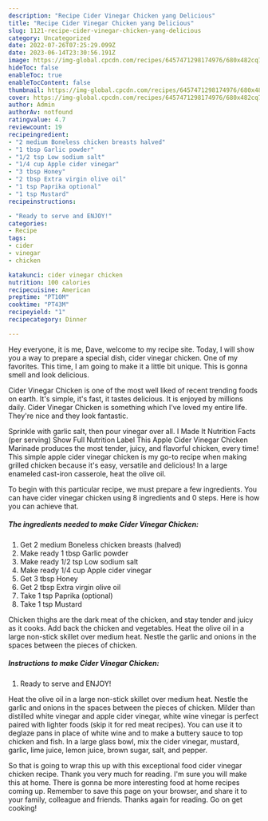 ```yaml
---
description: "Recipe Cider Vinegar Chicken yang Delicious"
title: "Recipe Cider Vinegar Chicken yang Delicious"
slug: 1121-recipe-cider-vinegar-chicken-yang-delicious
category: Uncategorized
date: 2022-07-26T07:25:29.099Z
date: 2023-06-14T23:30:56.191Z
image: https://img-global.cpcdn.com/recipes/6457471298174976/680x482cq70/cider-vinegar-chicken-recipe-main-photo.jpg
hideToc: false
enableToc: true
enableTocContent: false
thumbnail: https://img-global.cpcdn.com/recipes/6457471298174976/680x482cq70/cider-vinegar-chicken-recipe-main-photo.jpg
cover: https://img-global.cpcdn.com/recipes/6457471298174976/680x482cq70/cider-vinegar-chicken-recipe-main-photo.jpg
author: Admin
authorAv: notfound
ratingvalue: 4.7
reviewcount: 19
recipeingredient:
- "2 medium Boneless chicken breasts halved"
- "1 tbsp Garlic powder"
- "1/2 tsp Low sodium salt"
- "1/4 cup Apple cider vinegar"
- "3 tbsp Honey"
- "2 tbsp Extra virgin olive oil"
- "1 tsp Paprika optional"
- "1 tsp Mustard"
recipeinstructions:

- "Ready to serve and ENJOY!"
categories:
- Recipe
tags:
- cider
- vinegar
- chicken

katakunci: cider vinegar chicken 
nutrition: 100 calories
recipecuisine: American
preptime: "PT10M"
cooktime: "PT43M"
recipeyield: "1"
recipecategory: Dinner

---
```



Hey everyone, it is me, Dave, welcome to my recipe site. Today, I will show you a way to prepare a special dish, cider vinegar chicken. One of my favorites. This time, I am going to make it a little bit unique. This is gonna smell and look delicious.

Cider Vinegar Chicken is one of the most well liked of recent trending foods on earth. It's simple, it's fast, it tastes delicious. It is enjoyed by millions daily. Cider Vinegar Chicken is something which I've loved my entire life. They're nice and they look fantastic.

Sprinkle with garlic salt, then pour vinegar over all. I Made It Nutrition Facts (per serving) Show Full Nutrition Label This Apple Cider Vinegar Chicken Marinade produces the most tender, juicy, and flavorful chicken, every time! This simple apple cider vinegar chicken is my go-to recipe when making grilled chicken because it&#39;s easy, versatile and delicious! In a large enameled cast-iron casserole, heat the olive oil.


To begin with this particular recipe, we must prepare a few ingredients. You can have cider vinegar chicken using 8 ingredients and 0 steps. Here is how you can achieve that.

<!--inarticleads1-->

##### The ingredients needed to make Cider Vinegar Chicken:

1. Get 2 medium Boneless chicken breasts (halved)
1. Make ready 1 tbsp Garlic powder
1. Make ready 1/2 tsp Low sodium salt
1. Make ready 1/4 cup Apple cider vinegar
1. Get 3 tbsp Honey
1. Get 2 tbsp Extra virgin olive oil
1. Take 1 tsp Paprika (optional)
1. Take 1 tsp Mustard


Chicken thighs are the dark meat of the chicken, and stay tender and juicy as it cooks. Add back the chicken and vegetables. Heat the olive oil in a large non-stick skillet over medium heat. Nestle the garlic and onions in the spaces between the pieces of chicken. 

<!--inarticleads2-->

##### Instructions to make Cider Vinegar Chicken:


1. Ready to serve and ENJOY!

Heat the olive oil in a large non-stick skillet over medium heat. Nestle the garlic and onions in the spaces between the pieces of chicken. Milder than distilled white vinegar and apple cider vinegar, white wine vinegar is perfect paired with lighter foods (skip it for red meat recipes). You can use it to deglaze pans in place of white wine and to make a buttery sauce to top chicken and fish. In a large glass bowl, mix the cider vinegar, mustard, garlic, lime juice, lemon juice, brown sugar, salt, and pepper. 

So that is going to wrap this up with this exceptional food cider vinegar chicken recipe. Thank you very much for reading. I'm sure you will make this at home. There is gonna be more interesting food at home recipes coming up. Remember to save this page on your browser, and share it to your family, colleague and friends. Thanks again for reading. Go on get cooking!
